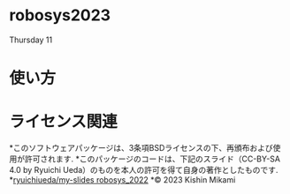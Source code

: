 # robosys2023
Thursday 11

# 使い方

# ライセンス関連

*このソフトウェアパッケージは、3条項BSDライセンスの下、再頒布および使用が許可されます.
*このパッケージのコードは、下記のスライド（CC-BY-SA 4.0 by Ryuichi Ueda）のものを本人の許可を得て自身の著作としたものです.
	*[ryuichiueda/my-slides robosys_2022](https://github.com/ryuichiueda/my_slides/tree/master/robosys_2022)
*© 2023 Kishin Mikami
